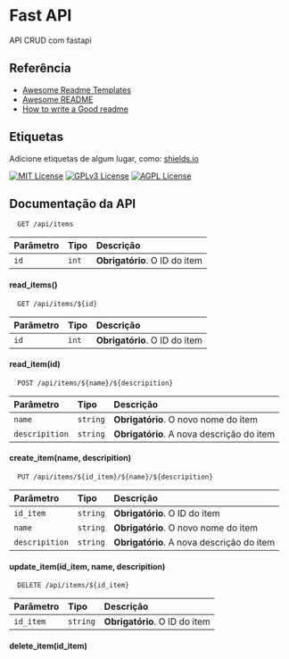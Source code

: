 
# Fast API

API CRUD com fastapi


## Referência

 - [Awesome Readme Templates](https://awesomeopensource.com/project/elangosundar/awesome-README-templates)
 - [Awesome README](https://github.com/matiassingers/awesome-readme)
 - [How to write a Good readme](https://bulldogjob.com/news/449-how-to-write-a-good-readme-for-your-github-project)


## Etiquetas

Adicione etiquetas de algum lugar, como: [shields.io](https://shields.io/)

[![MIT License](https://img.shields.io/badge/License-MIT-green.svg)](https://choosealicense.com/licenses/mit/)
[![GPLv3 License](https://img.shields.io/badge/License-GPL%20v3-yellow.svg)](https://opensource.org/licenses/)
[![AGPL License](https://img.shields.io/badge/license-AGPL-blue.svg)](http://www.gnu.org/licenses/agpl-3.0)


## Documentação da API


```http
  GET /api/items
```
| Parâmetro   | Tipo       | Descrição                                   |
| :---------- | :--------- | :------------------------------------------ |
| `id`      | `int` | **Obrigatório**. O ID do item |
#### read_items()

```http
  GET /api/items/${id}
```
| Parâmetro   | Tipo       | Descrição                                   |
| :---------- | :--------- | :------------------------------------------ |
| `id`      | `int` | **Obrigatório**. O ID do item |
#### read_item(id)

```http
  POST /api/items/${name}/${descripition}
```
| Parâmetro   | Tipo       | Descrição                                   |
| :---------- | :--------- | :------------------------------------------ |
| `name` | `string` | **Obrigatório**. O novo nome do item |
| `descripition` | `string` | **Obrigatório**. A nova descrição do item |
#### create_item(name, descripition)

```http
  PUT /api/items/${id_item}/${name}/${descripition}
```
| Parâmetro   | Tipo       | Descrição                                   |
| :---------- | :--------- | :------------------------------------------ |
| `id_item`      | `string` | **Obrigatório**. O ID do item |
| `name`      | `string` | **Obrigatório**. O novo nome do item |
| `descripition`| `string` | **Obrigatório**. A nova descrição do item |
#### update_item(id_item, name, descripition)

```http
  DELETE /api/items/${id_item}
```
| Parâmetro   | Tipo       | Descrição                                   |
| :---------- | :--------- | :------------------------------------------ |
|`id_item`| `string`|**Obrigatório**. O ID do item |
#### delete_item(id_item)
